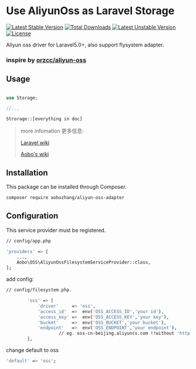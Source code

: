 
# Use AliyunOss as Laravel Storage

[![Latest Stable Version](https://poser.pugx.org/aobozhang/aliyun-oss-adapter/v/stable)](https://packagist.org/packages/aobozhang/aliyun-oss-adapter) [![Total Downloads](https://poser.pugx.org/aobozhang/aliyun-oss-adapter/downloads)](https://packagist.org/packages/aobozhang/aliyun-oss-adapter) [![Latest Unstable Version](https://poser.pugx.org/aobozhang/aliyun-oss-adapter/v/unstable)](https://packagist.org/packages/aobozhang/aliyun-oss-adapter) [![License](https://poser.pugx.org/aobozhang/aliyun-oss-adapter/license)](https://packagist.org/packages/aobozhang/aliyun-oss-adapter)

Aliyun oss driver for Laravel5.0+, also support flysystem adapter.

### inspire by [orzcc/aliyun-oss](https://github.com/orzcc/aliyun-oss)  


## Usage

```php

use Storage;

//...

Strorage::[everything in doc]

```
> more infomation 更多信息:
>
> [Laravel wiki](https://laravel.com/docs/5.2/filesystem)
>
> [Aobo's  wiki](https://github.com/aobozhang/aliyun-oss-adapter/wiki)
>


## Installation

This package can be installed through Composer.
```bash
composer require aobozhang/aliyun-oss-adapter
```

## Configuration

This service provider must be registered.

```bash
// config/app.php

'providers' => [
    ...,
    Aobo\OSS\AliyunOssFilesystemServiceProvider::class,
];
```


add config:

```bash
// config/filesystem.php.

        'oss' => [
            'driver'     => 'oss',
            'access_id'  =>  env('OSS_ACCESS_ID','your id'),
            'access_key' =>  env('OSS_ACCESS_KEY','your key'),
            'bucket'     =>  env('OSS_BUCKET','your bucket'),
            'endpoint'   =>  env('OSS_ENDPOINT','your endpoint'),  
            		// eg. oss-cn-beijing.aliyuncs.com !!without 'http://' in OSS SDK 2.0+
        ],

```

change default to oss
```bash
'default' => 'oss';
```
